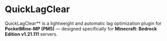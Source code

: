 # QuickLagClear
QuickLagClear** is a lightweight and automatic lag optimization plugin for **PocketMine-MP (PM5)** — designed specifically for **Minecraft: Bedrock Edition v1.21.111** servers.
